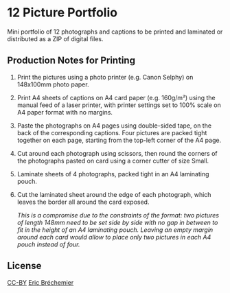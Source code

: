 # 12 Picture Portfolio

Mini portfolio of 12 photographs and captions to be printed
and laminated or distributed as a ZIP of digital files.

## Production Notes for Printing

1. Print the pictures using a photo printer (e.g. Canon Selphy)
   on 148x100mm photo paper.

2. Print A4 sheets of captions on A4 card paper (e.g. 160g/m²)
   using the manual feed of a laser printer, with printer
   settings set to 100% scale on A4 paper format with no margins.

3. Paste the photographs on A4 pages using double-sided tape, on the
   back of the corresponding captions. Four pictures are packed tight
   together on each page, starting from the top-left corner of the A4 page.

4. Cut around each photograph using scissors, then round the corners
   of the photographs pasted on card using a corner cutter of size Small.

5. Laminate sheets of 4 photographs,
   packed tight in an A4 laminating pouch.

6. Cut the laminated sheet around the edge of each photograph,
   which leaves the border all around the card exposed.

   *This is a compromise due to the constraints of the format:
   two pictures of length 148mm need to be set side by side with
   no gap in between to fit in the height of an A4 laminating pouch.
   Leaving an empty margin around each card would allow to place only
   two pictures in each A4 pouch instead of four.*

## License

[CC-BY][] [Eric Bréchemier][ATTRIBUTION]

[CC-BY]: https://creativecommons.org/licenses/by/4.0/
[ATTRIBUTION]: https://github.com/eric-brechemier/12-picture-portfolio
